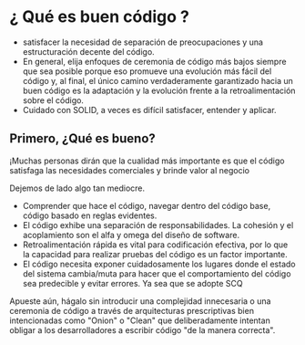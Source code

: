 # ¿ Qué es buen código ?


- satisfacer la necesidad de separación de preocupaciones y una estructuración decente del código.
- En general, elija enfoques de ceremonia de código más bajos siempre que sea posible porque eso promueve una evolución más fácil del código y, al final, el único camino verdaderamente garantizado hacia un buen código es la adaptación y la evolución frente a la retroalimentación sobre el código.
- Cuidado con SOLID, a veces es difícil satisfacer, entender y aplicar.


## Primero, ¿Qué es bueno?
¡Muchas personas dirán que la cualidad más importante es que el código satisfaga las necesidades comerciales y brinde valor al negocio

Dejemos de lado algo tan mediocre.

- Comprender que hace el código, navegar dentro del código base, código basado en reglas evidentes.
- El código exhibe una separación de responsabilidades. La cohesión y el acoplamiento son el alfa y omega del diseño de software.
- Retroalimentación rápida es vital para codificación efectiva, por lo que la capacidad para realizar pruebas del código es un factor importante.
- El código necesita exponer cuidadosamente los lugares donde el estado del sistema cambia/muta para hacer que el comportamiento del código sea predecible y evitar errores. Ya sea que se adopte SCQ



Apueste aún, hágalo sin introducir una complejidad innecesaria o una ceremonia de código a través de arquitecturas prescriptivas bien intencionadas como "Onion" o "Clean" que deliberadamente intentan obligar a los desarrolladores a escribir código "de la manera correcta".

